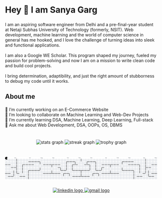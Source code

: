<h1 align="left">Hey 👋 I am Sanya Garg</h1>

###


<p align="left">I am an aspiring software engineer from Delhi and a pre-final-year student at Netaji Subhas University of Technology (formerly, NSIT). Web development, machine learning and the world of computer science in general has me hooked, and I love the challenge of turning ideas into sleek and functional applications.<br><br>I am also a Google WE Scholar. This program shaped my journey, fueled my passion for problem-solving  and now I am on a mission to write clean code and build cool projects.<br><br>I bring determination, adaptibility, and just the right amount of stubborness to debug my code until it works.</p>

###

<h2 align="left">About me</h2>

###



<p align="left">🔭 I’m currently working on an E-Commerce Website<br>👯 I’m looking to collaborate on Machine Learning and Web-Dev Projects<br>🌱 I’m currently learning DSA, Machine Learning, Deep Learning, Full-stack<br>💬 Ask me about Web Development, DSA, OOPs, OS, DBMS</p>


<div align="left">
</div>

###

<br clear="both">

<div align="center">
  <img src="https://github-readme-stats.vercel.app/api?username=sanyagargg&hide_title=false&hide_rank=false&show_icons=true&include_all_commits=true&count_private=true&disable_animations=false&theme=dracula&locale=en&hide_border=false&order=1" height="150" alt="stats graph"  />
  <img src="https://streak-stats.demolab.com?user=sanyagargg&locale=en&mode=daily&theme=dracula&hide_border=false&border_radius=5&order=3" height="150" alt="streak graph"  />
  <img src="https://github-profile-trophy.vercel.app?username=sanyagargg&theme=dracula&column=-1&row=1&margin-w=8&margin-h=8&no-bg=false&no-frame=false&order=4" height="150" alt="trophy graph"  />
</div>

###

<br clear="both">

<picture>
  <source media="(prefers-color-scheme: dark)" srcset="https://raw.githubusercontent.com/sanyagargg/sanyagargg/output/pacman-contribution-graph-dark.svg">
  <source media="(prefers-color-scheme: light)" srcset="https://raw.githubusercontent.com/sanyagargg/sanyagargg/output/pacman-contribution-graph.svg">
  <img alt="pacman contribution graph" src="https://raw.githubusercontent.com/sanyagargg/sanyagargg/output/pacman-contribution-graph.svg">
</picture>

###

<div align="center">
  <a href="https://www.linkedin.com/in/sanya-garg-397902276/" target="_blank">
    <img src="https://img.shields.io/static/v1?message=LinkedIn&logo=linkedin&label=&color=0077B5&logoColor=white&labelColor=&style=for-the-badge" height="40" alt="linkedin logo"  />
  </a>
  <a href="sanyaa.gargg@gmail.com" target="_blank">
    <img src="https://img.shields.io/static/v1?message=Gmail&logo=gmail&label=&color=D14836&logoColor=white&labelColor=&style=for-the-badge" height="40" alt="gmail logo"  />
  </a>
</div>

###
